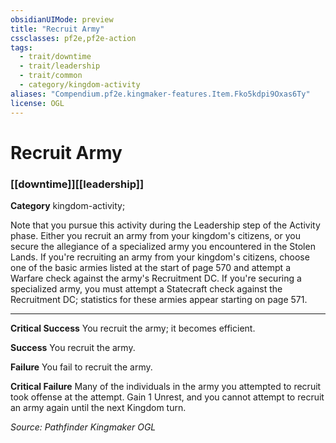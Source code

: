 ```yaml
---
obsidianUIMode: preview
title: "Recruit Army"
cssclasses: pf2e,pf2e-action
tags:
  - trait/downtime
  - trait/leadership
  - trait/common
  - category/kingdom-activity
aliases: "Compendium.pf2e.kingmaker-features.Item.Fko5kdpi9Oxas6Ty"
license: OGL
---
```

# Recruit Army

### [[downtime]][[leadership]]

**Category** kingdom-activity; 




Note that you pursue this activity during the Leadership step of the Activity phase. Either you recruit an army from your kingdom's citizens, or you secure the allegiance of a specialized army you encountered in the Stolen Lands. If you're recruiting an army from your kingdom's citizens, choose one of the basic armies listed at the start of page 570 and attempt a Warfare check against the army's Recruitment DC. If you're securing a specialized army, you must attempt a Statecraft check against the Recruitment DC; statistics for these armies appear starting on page 571.

* * *

**Critical Success** You recruit the army; it becomes efficient.

**Success** You recruit the army.

**Failure** You fail to recruit the army.

**Critical Failure** Many of the individuals in the army you attempted to recruit took offense at the attempt. Gain 1 Unrest, and you cannot attempt to recruit an army again until the next Kingdom turn.

*Source: Pathfinder Kingmaker*
*OGL*